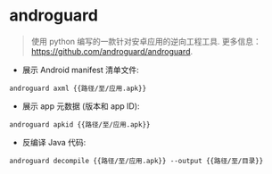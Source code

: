 # androguard

> 使用 python 编写的一款针对安卓应用的逆向工程工具.
> 更多信息：<https://github.com/androguard/androguard>.

- 展示 Android manifest 清单文件:

`androguard axml {{路径/至/应用.apk}}`

- 展示 app 元数据 (版本和 app ID):

`androguard apkid {{路径/至/应用.apk}}`

- 反编译 Java 代码:

`androguard decompile {{路径/至/应用.apk}} --output {{路径/至/目录}}`
